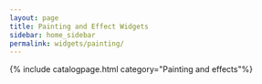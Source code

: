 ```yaml
---
layout: page
title: Painting and Effect Widgets
sidebar: home_sidebar
permalink: widgets/painting/
---
```

{% include catalogpage.html category="Painting and effects"%}   